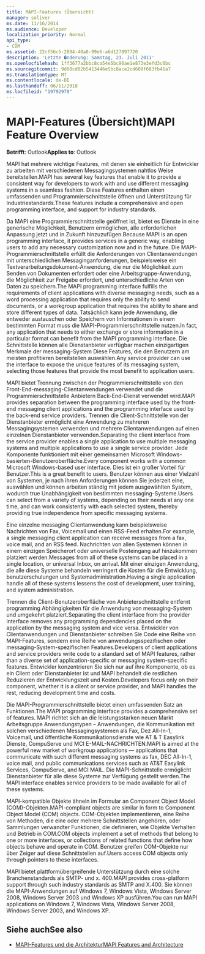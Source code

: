 ```yaml
---
title: MAPI-Features (Übersicht)
manager: soliver
ms.date: 11/16/2014
ms.audience: Developer
localization_priority: Normal
api_type:
- COM
ms.assetid: 22cf56c5-2804-40a8-99e6-a6d127897720
description: 'Letzte �nderung: Samstag, 23. Juli 2011'
ms.openlocfilehash: 1ff3677a2bbc8ca54e5bc96ae1e873e3efd3c6bc
ms.sourcegitcommit: 9d60cd82b5413446e5bc8ace2cd689f683fb41a7
ms.translationtype: MT
ms.contentlocale: de-DE
ms.lasthandoff: 06/11/2018
ms.locfileid: "19792979"
---
```

# <a name="mapi-feature-overview"></a><span data-ttu-id="71171-103">MAPI-Features (Übersicht)</span><span class="sxs-lookup"><span data-stu-id="71171-103">MAPI Feature Overview</span></span>
 
<span data-ttu-id="71171-104">**Betrifft**: Outlook</span><span class="sxs-lookup"><span data-stu-id="71171-104">**Applies to**: Outlook</span></span> 
  
<span data-ttu-id="71171-105">MAPI hat mehrere wichtige Features, mit denen sie einheitlich für Entwickler zu arbeiten mit verschiedenen Messagingsystemen nahtlos Weise bereitstellen.</span><span class="sxs-lookup"><span data-stu-id="71171-105">MAPI has several key features that enable it to provide a consistent way for developers to work with and use different messaging systems in a seamless fashion.</span></span> <span data-ttu-id="71171-106">Diese Features enthalten einen umfassenden und Programmierschnittstelle öffnen und Unterstützung für Industriestandards.</span><span class="sxs-lookup"><span data-stu-id="71171-106">These features include a comprehensive and open programming interface, and support for industry standards.</span></span> 
  
<span data-ttu-id="71171-107">Da MAPI eine Programmierschnittstelle geöffnet ist, bietet es Dienste in eine generische Möglichkeit, Benutzern ermöglichen, alle erforderlichen Anpassung jetzt und in Zukunft hinzuzufügen.</span><span class="sxs-lookup"><span data-stu-id="71171-107">Because MAPI is an open programming interface, it provides services in a generic way, enabling users to add any necessary customization now and in the future.</span></span> <span data-ttu-id="71171-108">Die MAPI-Programmierschnittstelle erfüllt die Anforderungen von Clientanwendungen mit unterschiedlichen Messaginganforderungen, beispielsweise ein Textverarbeitungsdokument-Anwendung, die nur die Möglichkeit zum Senden von Dokumenten erfordert oder eine Arbeitsgruppe-Anwendung, die Möglichkeit zur Freigabe erfordert, und unterschiedliche Arten von Daten zu speichern.</span><span class="sxs-lookup"><span data-stu-id="71171-108">The MAPI programming interface fulfills the requirements of client applications with diverse messaging needs, such as a word processing application that requires only the ability to send documents, or a workgroup application that requires the ability to share and store different types of data.</span></span> <span data-ttu-id="71171-109">Tatsächlich kann jede Anwendung, die entweder austauschen oder Speichern von Informationen in einem bestimmten Format muss die MAPI-Programmierschnittstelle nutzen.</span><span class="sxs-lookup"><span data-stu-id="71171-109">In fact, any application that needs to either exchange or store information in a particular format can benefit from the MAPI programming interface.</span></span> <span data-ttu-id="71171-110">Die Schnittstelle können alle Dienstanbieter verfügbar machen einzigartigen Merkmale der messaging-System Diese Features, die den Benutzern am meisten profitieren bereitstellen auswählen.</span><span class="sxs-lookup"><span data-stu-id="71171-110">Any service provider can use the interface to expose the unique features of its messaging system, selecting those features that provide the most benefit to application users.</span></span>
  
<span data-ttu-id="71171-111">MAPI bietet Trennung zwischen der Programmierschnittstelle von den Front-End-messaging-Clientanwendungen verwendet und die Programmierschnittstelle Anbietern Back-End-Dienst verwendet wird.</span><span class="sxs-lookup"><span data-stu-id="71171-111">MAPI provides separation between the programming interface used by the front-end messaging client applications and the programming interface used by the back-end service providers.</span></span> <span data-ttu-id="71171-112">Trennen die Client-Schnittstelle von der Dienstanbieter ermöglicht eine Anwendung zu mehreren Messagingsystemen verwenden und mehrere Clientanwendungen auf einen einzelnen Dienstanbieter verwenden.</span><span class="sxs-lookup"><span data-stu-id="71171-112">Separating the client interface from the service provider enables a single application to use multiple messaging systems and multiple applications to use a single service provider.</span></span> <span data-ttu-id="71171-113">Jede Komponente funktioniert mit einer gemeinsamen Microsoft Windows-basierten-Benutzeroberfläche.</span><span class="sxs-lookup"><span data-stu-id="71171-113">Every component works with a common Microsoft Windows-based user interface.</span></span> <span data-ttu-id="71171-114">Dies ist ein großer Vorteil für Benutzer.</span><span class="sxs-lookup"><span data-stu-id="71171-114">This is a great benefit to users.</span></span> <span data-ttu-id="71171-115">Benutzer können aus einer Vielzahl von Systemen, je nach ihren Anforderungen können Sie jederzeit eine, auswählen und können arbeiten ständig mit jedem ausgewählten System, wodurch true Unabhängigkeit von bestimmten messaging-Systeme.</span><span class="sxs-lookup"><span data-stu-id="71171-115">Users can select from a variety of systems, depending on their needs at any one time, and can work consistently with each selected system, thereby providing true independence from specific messaging systems.</span></span> 
  
<span data-ttu-id="71171-116">Eine einzelne messaging Clientanwendung kann beispielsweise Nachrichten von Fax, Voicemail und einen RSS-Feed erhalten.</span><span class="sxs-lookup"><span data-stu-id="71171-116">For example, a single messaging client application can receive messages from a fax, voice mail, and an RSS feed.</span></span> <span data-ttu-id="71171-117">Nachrichten von allen Systemen können in einem einzigen Speicherort oder universelle Posteingang auf hinzukommen platziert werden.</span><span class="sxs-lookup"><span data-stu-id="71171-117">Messages from all of these systems can be placed in a single location, or universal Inbox, on arrival.</span></span> <span data-ttu-id="71171-118">Mit einer einzigen Anwendung, die alle diese Systeme behandeln verringert die Kosten für die Entwicklung, benutzerschulungen und Systemadministration.</span><span class="sxs-lookup"><span data-stu-id="71171-118">Having a single application handle all of these systems lessens the cost of development, user training, and system administration.</span></span> 
  
<span data-ttu-id="71171-119">Trennen die Client-Benutzeroberfläche von Anbieterschnittstelle entfernt programming Abhängigkeiten für die Anwendung von messaging-System und umgekehrt platziert.</span><span class="sxs-lookup"><span data-stu-id="71171-119">Separating the client interface from the provider interface removes any programming dependencies placed on the application by the messaging system and vice versa.</span></span> <span data-ttu-id="71171-120">Entwickler von Clientanwendungen und Dienstanbieter schreiben Sie Code eine Reihe von MAPI-Features, sondern eine Reihe von anwendungsspezifischen oder messaging-System-spezifischen Features.</span><span class="sxs-lookup"><span data-stu-id="71171-120">Developers of client applications and service providers write code to a standard set of MAPI features, rather than a diverse set of application-specific or messaging system-specific features.</span></span> <span data-ttu-id="71171-121">Entwickler konzentrieren Sie sich nur auf ihre Komponente, ob es ein Client oder Dienstanbieter ist und MAPI behandelt die restlichen Reduzieren der Entwicklungszeit und Kosten.</span><span class="sxs-lookup"><span data-stu-id="71171-121">Developers focus only on their component, whether it is a client or service provider, and MAPI handles the rest, reducing development time and costs.</span></span>
  
<span data-ttu-id="71171-122">Die MAPI-Programmierschnittstelle bietet einen umfassenden Satz an Funktionen.</span><span class="sxs-lookup"><span data-stu-id="71171-122">The MAPI programming interface provides a comprehensive set of features.</span></span> <span data-ttu-id="71171-123">MAPI richtet sich an die leistungsstarken neuen Markt Arbeitsgruppe Anwendungstypen – Anwendungen, die Kommunikation mit solchen verschiedenen Messagingsystemen als Fax, Dez All-In-1, Voicemail, und öffentliche Kommunikationsdienste wie AT & T Easylink Dienste, CompuServe und MCI E-MAIL-NACHRICHTEN.</span><span class="sxs-lookup"><span data-stu-id="71171-123">MAPI is aimed at the powerful new market of workgroup applications — applications that communicate with such different messaging systems as fax, DEC All-In-1, voice mail, and public communications services such as AT&T Easylink Services, CompuServe, and MCI MAIL.</span></span> <span data-ttu-id="71171-124">Die MAPI-Schnittstelle ermöglicht Dienstanbieter für alle diese Systeme zur Verfügung gestellt werden.</span><span class="sxs-lookup"><span data-stu-id="71171-124">The MAPI interface enables service providers to be made available for all of these systems.</span></span> 
  
<span data-ttu-id="71171-125">MAPI-kompatible Objekte ähneln im Formular an Component Object Model (COM)-Objekten.</span><span class="sxs-lookup"><span data-stu-id="71171-125">MAPI-compliant objects are similar in form to Component Object Model (COM) objects.</span></span> <span data-ttu-id="71171-126">COM-Objekten implementieren, eine Reihe von Methoden, die eine oder mehrere Schnittstellen angehören, oder Sammlungen verwandter Funktionen, die definieren, wie Objekte Verhalten und Betrieb in COM.</span><span class="sxs-lookup"><span data-stu-id="71171-126">COM objects implement a set of methods that belong to one or more interfaces, or collections of related functions that define how objects behave and operate in COM.</span></span> <span data-ttu-id="71171-127">Benutzer greifen COM-Objekte nur über Zeiger auf diese Schnittstellen auf.</span><span class="sxs-lookup"><span data-stu-id="71171-127">Users access COM objects only through pointers to these interfaces.</span></span>
  
<span data-ttu-id="71171-128">MAPI bietet plattformübergreifende Unterstützung durch eine solche Branchenstandards als SMTP- und x. 400.</span><span class="sxs-lookup"><span data-stu-id="71171-128">MAPI provides cross-platform support through such industry standards as SMTP and X.400.</span></span> <span data-ttu-id="71171-129">Sie können die MAPI-Anwendungen auf Windows 7, Windows Vista, Windows Server 2008, Windows Server 2003 und Windows XP ausführen.</span><span class="sxs-lookup"><span data-stu-id="71171-129">You can run MAPI applications on Windows 7, Windows Vista, Windows Server 2008, Windows Server 2003, and Windows XP.</span></span> 
  
## <a name="see-also"></a><span data-ttu-id="71171-130">Siehe auch</span><span class="sxs-lookup"><span data-stu-id="71171-130">See also</span></span>

- [<span data-ttu-id="71171-131">MAPI-Features und die Architektur</span><span class="sxs-lookup"><span data-stu-id="71171-131">MAPI Features and Architecture</span></span>](mapi-features-and-architecture.md)

